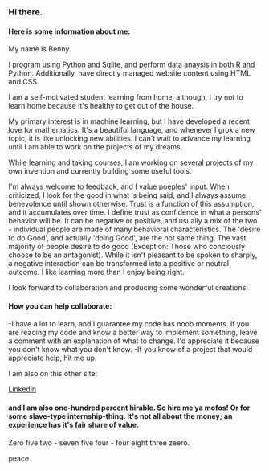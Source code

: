 ### Hi there.

#### Here is some information about me:

My name is Benny.

I program using Python and Sqlite, and perform data anaysis in both R and Python. Additionally, have directly managed website content using HTML and CSS.

I am a self-motivated student learning from home, although, I try not to learn home because it's healthy to get out of the house.

My primary interest is in machine learning, but I have developed a recent love for mathematics. It's a beautiful language, and whenever I grok a new topic, it is like unlocking new abilities. I can't wait to advance my learning until I am able to work on the projects of my dreams. 

While learning and taking courses, I am working on several projects of my own invention and currently building some useful tools. 

I'm always welcome to feedback, and I value poeples' input. When criticized, I look for the good in what is being said, and I always assume benevolence until shown otherwise. Trust is a function of this assumption, and it accumulates over time. I define trust as confidence in what a persons' behavior will be. It can be negative or positive, and usually a mix of the two - individual people are made of many behavioral characteristics. The 'desire to do Good', and actually 'doing Good', are the not same thing. The vast majority of people desire to do good (Exception: Those who conciously choose to be an antagonist). While it isn't pleasant to be spoken to sharply, a negative interaction can be transformed into a positive or neutral outcome. I like learning more than I enjoy being right.


I look forward to collaboration and producing some wonderful creations!

#### How you can help collaborate: 
-I have a lot to learn, and I guarantee my code has noob moments. If you are reading my code and know a better way to implement something, leave a comment with an explanation of what to change. I'd appreciate it because you don't know what you don't know. 
-If you know of a project that would appreciate help, hit me up.

I am also on this other site:

[Linkedin](https://www.linkedin.com/in/benjamin-elon-b484031b4/)




#### and I am also one-hundred percent hirable. So hire me ya mofos! Or for some slave-type internship-thing. It's not all about the money; an experience has it's fair share of value.




Zero five two - seven five four - four eight three zeero.

peace
